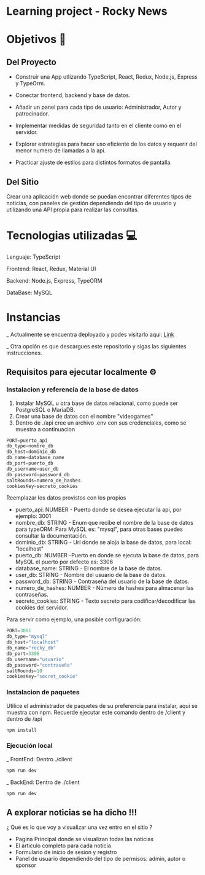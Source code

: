 # Learning project - Rocky News

<!-- ![Rocky News - Home](./sample.png) -->

# Objetivos 🎯

## Del Proyecto

- Construir una App utlizando TypeScript, React, Redux, Node.js, Express y TypeOrm.

- Conectar frontend, backend y base de datos.

- Añadir un panel para cada tipo de usuario: Administrador, Autor y patrocinador.

- Implementar medidas de seguridad tanto en el cliente como en el servidor.

- Explorar estrategias para hacer uso eficiente de los datos y requerir del menor numero de llamadas a la api.

- Practicar ajuste de estilos para distintos formatos de pantalla.

## Del Sitio

Crear una aplicación web donde se puedan encontrar diferentes tipos de noticias, con paneles de gestión dependiendo del tipo de usuario y utilizando una API propia para realizar las consultas.


# Tecnologias utilizadas 💻

Lenguaje: TypeScript  

Frontend: React, Redux, Material UI  

Backend: Node.js, Express, TypeORM  

DataBase: MySQL

# Instancias

_ Actualmente se encuentra deployado y podes visitarlo aqui:
<a href="" target="_blank">Link</a>

_ Otra opción es que descargues este repositorio y sigas las  siguientes instrucciones.


## Requisitos para ejecutar localmente ⚙

### Instalacion y referencia de la base de datos

1. Instalar MySQL u otra base de datos relacional, como puede ser PostgreSQL o MariaDB.
2. Crear una base de datos con el nombre "videogames"
3. Dentro de ./api cree un archivo .env con sus credenciales, como se muestra a continuacion

```Javascript
PORT=puerto_api
db_type=nombre_db
db_host=dominio_db
db_name=database_name
db_port=puerto_db
db_username=user_db
db_password=password_db
saltRounds=numero_de_hashes
cookiesKey=secreto_cookies
```

Reemplazar los datos provistos con los propios
- puerto_api: NUMBER - Puerto donde se desea ejecutar la api, por ejemplo: 3001
- nombre_db: STRING - Enum que recibe el nombre de la base de datos para typeORM: Para MySQL es: "mysql", para otras bases puedes consultar la documentación.
- dominio_db: STRING - Url donde se aloja la base de datos, para local: "localhost"
- puerto_db: NUMBER -Puerto en donde se ejecuta la base de datos, para MySQL el puerto por defecto es: 3306
- database_name: STRING - El nombre de la base de datos.
- user_db: STRING - Nombre del usuario de la base de datos.
- password_db: STRING - Contraseña del usuario de la base de datos.
- numero_de_hashes: NUMBER - Número de hashes para almacenar las contraseñas.
- secreto_cookies: STRING - Texto secreto para codificar/decodificar las cookies del servidor.

Para servir como ejemplo, una posible configuración:
```Javascript
PORT=3001
db_type="mysql"
db_host="localhost"
db_name="rocky_db"
db_port=3306
db_username="usuario"
db_password="contraseña"
saltRounds=10
cookiesKey="secret_cookie"
```

### Instalacion de paquetes

Utilice el administrador de paquetes de su preferencia para instalar, aqui se muestra con npm. Recuerde ejecutar este comando dentro de /client y dentro de /api

```Javascript
npm install
```

### Ejecución local
_ FrontEnd: Dentro ./client

```Javascript
npm run dev
```

_ BackEnd: Dentro de ./client

```Javascript
npm run dev
```

## A explorar noticias se ha dicho !!!

¿ Qué es lo que voy a visualizar una vez entro en el sitio ?

- Pagina Principal donde se visualizan todas las noticias
- El articulo completo para cada noticia
- Formulario de inicio de sesion y registro
- Panel de usuario dependiendo del tipo de permisos: admin, autor o sponsor